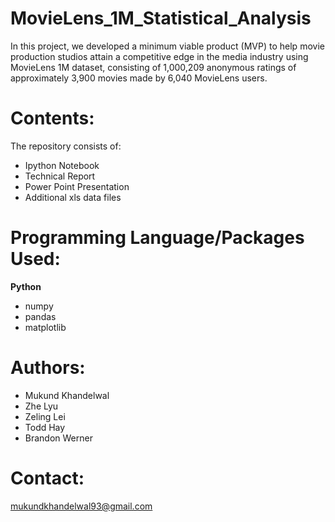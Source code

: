 # MovieLens_1M_Statistical_Analysis

In this project, we developed a minimum viable product (MVP) to help movie production studios attain a competitive edge in the media industry
using MovieLens 1M dataset, consisting of 1,000,209 anonymous ratings of approximately 3,900 movies made by 6,040 MovieLens users.

# Contents: 

The repository consists of:
* Ipython Notebook
* Technical Report
* Power Point Presentation
* Additional xls data files

# Programming Language/Packages Used:
**Python**
* numpy
* pandas
* matplotlib

# Authors:
* Mukund Khandelwal
* Zhe Lyu
* Zeling Lei
* Todd Hay
* Brandon Werner

# Contact:
mukundkhandelwal93@gmail.com
